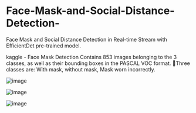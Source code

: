 # Face-Mask-and-Social-Distance-Detection-
Face Mask and Social Distance Detection in Real-time Stream with EfficientDet pre-trained model.

kaggle - Face Mask Detection
Contains 853 images belonging to the 3 classes, as well as their bounding boxes in the PASCAL VOC format. Three classes are: With mask, without mask, Mask worn incorrectly.



![image](https://user-images.githubusercontent.com/25293742/150636962-4bd6df69-f4b7-4a90-82cd-403b04038984.png)

![image](https://user-images.githubusercontent.com/25293742/150636972-b6311566-324c-4117-9ee5-7de2c81b809b.png)

![image](https://user-images.githubusercontent.com/25293742/150637011-ed1e0436-60ec-4d5f-8eca-1edadefc0817.png)
